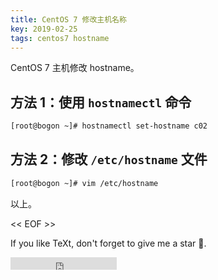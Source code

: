 ```yaml
---
title: CentOS 7 修改主机名称
key: 2019-02-25
tags: centos7 hostname
---
```


CentOS 7 主机修改 hostname。

<!--more-->

## 方法 1：使用 `hostnamectl` 命令

```sh
[root@bogon ~]# hostnamectl set-hostname c02
```

## 方法 2：修改  `/etc/hostname` 文件

```sh
[root@bogon ~]# vim /etc/hostname

```


以上。

<< EOF >>

If you like TeXt, don't forget to give me a star :star2:.

<iframe src="https://ghbtns.com/github-btn.html?user=kitian616&repo=jekyll-TeXt-theme&type=star&count=true" frameborder="0" scrolling="0" width="170px" height="20px"></iframe>
